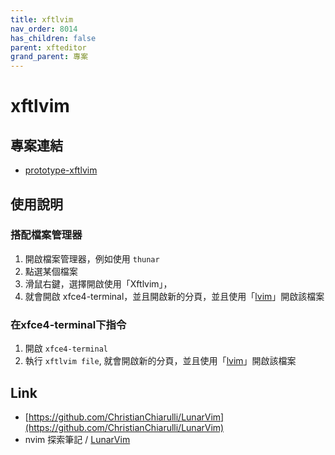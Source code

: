 ```yaml
---
title: xftlvim
nav_order: 8014
has_children: false
parent: xfteditor
grand_parent: 專案
---
```


# xftlvim


## 專案連結

* [prototype-xftlvim](https://github.com/samwhelp/tool-xfteditor/tree/gh-pages/_demo/project/xfteditor/prototype/xftlvim)


## 使用說明

### 搭配檔案管理器

1. 開啟檔案管理器，例如使用 `thunar`
2. 點選某個檔案
3. 滑鼠右鍵，選擇開啟使用「Xftlvim」，
4. 就會開啟 xfce4-terminal，並且開啟新的分頁，並且使用「[lvim](https://github.com/ChristianChiarulli/LunarVim)」開啟該檔案

### 在xfce4-terminal下指令

1. 開啟 `xfce4-terminal`
2. 執行 `xftlvim file`, 就會開啟新的分頁，並且使用「[lvim](https://github.com/ChristianChiarulli/LunarVim)」開啟該檔案


## Link

* [https://github.com/ChristianChiarulli/LunarVim](https://github.com/ChristianChiarulli/LunarVim)
* nvim 探索筆記 / [LunarVim](https://samwhelp.github.io/note-about-nvim/read/case/lunarvim.html)
